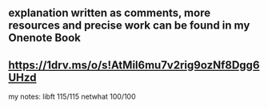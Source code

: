 ##  explanation written as comments, more resources and precise work can be found in my Onenote Book
## https://1drv.ms/o/s!AtMil6mu7v2rig9ozNf8Dgg6UHzd
my notes:
libft 115/115
netwhat 100/100

